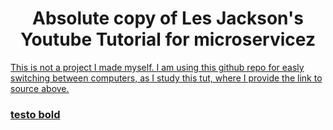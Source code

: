 <h1 align="center">Absolute copy of Les Jackson's Youtube Tutorial for microservicez</h1>

<p align="center"><a href="https://www.youtube.com/watch?v=DgVjEo3OGBI&t=0s" rel="nofollow">

This is not a project I made myself. I am using this github repo for easly switching between computers, as I study this tut, where I provide the link to source above.

### testo bold
